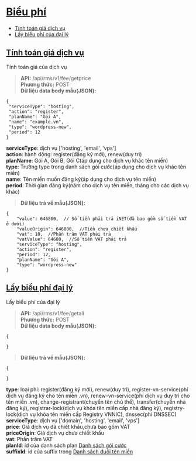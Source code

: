 # [Biểu phí](#fee)
* [Tính toán giá dịch vụ](#tính-toán-giá-dịch-vụ)
* [Lấy biểu phí của đại lý](#lấy-biểu-phí-đại-lý)

## [Tính toán giá dịch vụ](#tính-toán-giá-dịch-vụ)
Tính toán giá của dịch vụ
> **API:** /api/rms/v1/fee/getprice  
> **Phương thức:** POST  
> **Dữ liệu data body mẫu(JSON):**   
```
{
 "serviceType": "hosting",  
 "action": "register",  
 "planName": "Gói A",  
 "name": "example.vn",
 "type": "wordpress-new", 
 "period": 12 
}
```
**serviceType**: dịch vụ ['hosting', 'email', 'vps']  
**action**: hành động: register(đăng ký mới), renew(duy trì)  
**planName**: Gói A, Gói B, Gói C(áp dụng cho dịch vụ khác tên miền)  
**type**: Trường type trong danh sách gói cước(áp dụng cho dịch vụ khác tên miền)  
**name**: Tên miền muốn đăng ký(áp dụng cho dịch vụ tên miền)  
**period**: Thời gian đăng ký(năm cho dịch vụ tên miền, tháng cho các dịch vụ khác)  
> **Dữ liệu trả về mẫu(JSON):**   
```
{
    "value": 646800,  // Số tiền phải trả iNET(đã bao gồm số tiền VAT ở dưới)  
    "valueOrigin": 646800,  //Tiền chưa chiết khấu  
    "vat": 10,  //Phần trăm VAT phải trả  
    "vatValue": 64680,  //Số tiền VAT phải trả  
    "serviceType": "hosting",
    "action": "register",
    "period": 12,
    "planName": "Gói A",
    "type": "wordpress-new"
}
```


## [Lấy biểu phí đại lý](#lấy-biểu-phí-đại-lý)
Lấy biểu phí của đại lý
> **API:** /api/rms/v1/fee/getall  
> **Phương thức:** POST  
> **Dữ liệu data body mẫu(JSON):**   
```
{
 
}
```
> **Dữ liệu trả về mẫu(JSON):**   
```
{    
    
}
```
**type**: loại phí: register(đăng ký mới), renew(duy trì), register-vn-service(phí dịch vụ đăng ký cho tên miền .vn), renew-vn-service(phí dịch vụ duy trì cho tên miền .vn), change-registrant(chuyển tên chủ thể), transfer(chuyển nhà đăng ký), registrar-lock(dịch vụ khóa tên miền cấp nhà đăng ký), registry-lock(dịch vụ khóa tên miền cấp Registry VNNIC), dnssec(phí DNSSEC)   
**serviceType**: dịch vụ ['domain', 'hosting', 'email', 'vps']  
**price**: Giá dịch vụ đã chiết khấu,chưa bao gồm VAT  
**priceOrigin**: Giá dịch vụ chưa chiết khấu  
**vat**: Phần trăm VAT  
**planId**: id của danh sách plan  <a href="https://github.com/thesunbg/iNET.vn/blob/master/reseller_hosting.md#danh-s%C3%A1ch-g%C3%B3i-c%C6%B0%E1%BB%9Bc">Danh sách gói cước</a>  
**suffixId**: id của suffix trong <a href="https://github.com/thesunbg/iNET.vn/blob/master/reseller_domain.md#danh-s%C3%A1ch-%C4%91u%C3%B4i-t%C3%AAn-mi%E1%BB%81n">Danh sách đuôi tên miền</a>  
